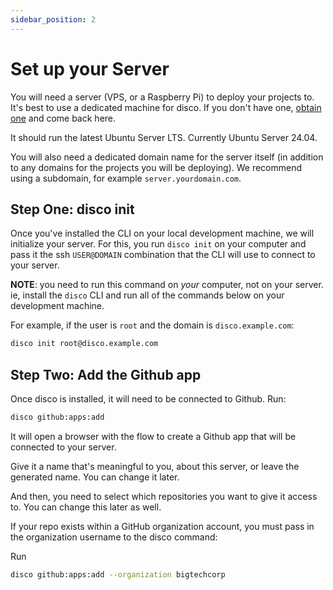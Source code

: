 ```yaml
---
sidebar_position: 2
---
```


# Set up your Server

You will need a server (VPS, or a Raspberry Pi) to deploy your projects to. It's best to use a dedicated machine for disco. If you don't have one, [obtain one](/misc/get-a-server) and come back here.

It should run the latest Ubuntu Server LTS. Currently Ubuntu Server 24.04.

You will also need a dedicated domain name for the server itself (in addition to any domains for the projects you will be deploying). We recommend using a subdomain, for example `server.yourdomain.com`.

## Step One: disco init

Once you've installed the CLI on your local development machine, we will initialize your server. For this, you run `disco init` on your computer and pass it the ssh `USER@DOMAIN` combination that the CLI will use to connect to your server.

**NOTE**: you need to run this command on *your* computer, not on your server. ie, install the `disco` CLI and run all of the commands below on your development machine.

For example, if the user is `root` and the domain is `disco.example.com`:

```bash
disco init root@disco.example.com
```

## Step Two: Add the Github app

Once disco is installed, it will need to be connected to Github. Run:

```bash
disco github:apps:add
```

It will open a browser with the flow to create a Github app that will be connected to your server.

Give it a name that's meaningful to you, about this server, or leave the generated name. You can change it later.

And then, you need to select which repositories you want to give it access to. You can change this later as well.

If your repo exists within a GitHub organization account, you must pass in the organization username to the disco command:

Run
```bash
disco github:apps:add --organization bigtechcorp
```

